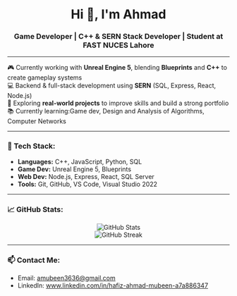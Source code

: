 <h1 align="center">Hi 👋, I'm Ahmad</h1>
<h3 align="center">Game Developer | C++ & SERN Stack Developer | Student at FAST NUCES Lahore</h3>

---

🎮 Currently working with **Unreal Engine 5**, blending **Blueprints** and **C++** to create gameplay systems  
💻 Backend & full-stack development using **SERN** (SQL, Express, React, Node.js)  
🧠 Exploring **real-world projects** to improve skills and build a strong portfolio  
📚 Currently learning:Game dev, Design and Analysis of Algorithms, Computer Networks

---

### 🔧 Tech Stack:
- **Languages:** C++, JavaScript, Python, SQL  
- **Game Dev:** Unreal Engine 5, Blueprints  
- **Web Dev:** Node.js, Express, React, SQL Server  
- **Tools:** Git, GitHub, VS Code, Visual Studio 2022

---

### 📈 GitHub Stats:
<p align="center">
  <img src="https://github-readme-stats.vercel.app/api?username=HafizAhmadMubeen&show_icons=true&theme=tokyonight" alt="GitHub Stats" />
  <br />
  <img src="https://github-readme-streak-stats.herokuapp.com/?user=HafizAhmadMubeen&theme=tokyonight" alt="GitHub Streak" />
</p>

---

### 📫 Contact Me:
- Email: amubeen3636@gmail.com 
- LinkedIn: www.linkedin.com/in/hafiz-ahmad-mubeen-a7a886347
